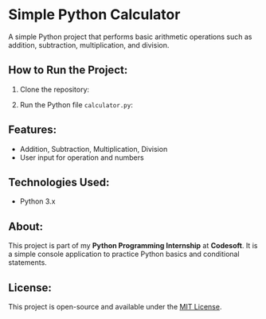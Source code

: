 # Simple Python Calculator

A simple Python project that performs basic arithmetic operations such as addition, subtraction, multiplication, and division.

## How to Run the Project:
1. Clone the repository:


2. Run the Python file `calculator.py`:

## Features:
- Addition, Subtraction, Multiplication, Division
- User input for operation and numbers

## Technologies Used:
- Python 3.x

## About:
This project is part of my **Python Programming Internship** at **Codesoft**.
It is a simple console application to practice Python basics and conditional statements.

## License:
This project is open-source and available under the [MIT License](LICENSE).
